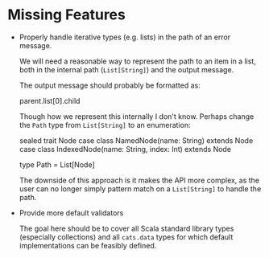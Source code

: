 # Missing Features

* Properly handle iterative types (e.g. lists) in the path of an error message.

  We will need a reasonable way to represent the path to an item in a list, 
  both in the internal path (`List[String]`) and the output message.

  The output message should probably be formatted as:

    parent.list[0].child

  Though how we represent this internally I don't know. Perhaps change the
  `Path` type from `List[String]` to an enumeration:

    sealed trait Node
    case class NamedNode(name: String) extends Node
    case class IndexedNode(name: String, index: Int) extends Node

    type Path = List[Node]

  The downside of this approach is it makes the API more complex, as the user
  can no longer simply pattern match on a `List[String]` to handle the path.

* Provide more default validators

  The goal here should be to cover all Scala standard library types (especially
  collections) and all `cats.data` types for which default implementations can
  be feasibly defined.

